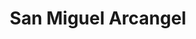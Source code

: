 ---
title: "San Miguel Arcangel"
url: /tegucigalpa/san-miguel-arcangel/
shop: directores de funerarias
---